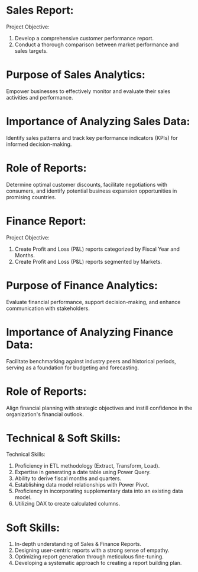 # Sales Report:
Project Objective:
1. Develop a comprehensive customer performance report.
2. Conduct a thorough comparison between market performance and sales targets.

# Purpose of Sales Analytics:
Empower businesses to effectively monitor and evaluate their sales activities and performance.

# Importance of Analyzing Sales Data:
Identify sales patterns and track key performance indicators (KPIs) for informed decision-making.

# Role of Reports:
Determine optimal customer discounts, facilitate negotiations with consumers, and identify potential business expansion opportunities in promising countries.

# Finance Report:
Project Objective:
1. Create Profit and Loss (P&L) reports categorized by Fiscal Year and Months.
2. Create Profit and Loss (P&L) reports segmented by Markets.

# Purpose of Finance Analytics:
Evaluate financial performance, support decision-making, and enhance communication with stakeholders.

# Importance of Analyzing Finance Data:
Facilitate benchmarking against industry peers and historical periods, serving as a foundation for budgeting and forecasting.

# Role of Reports:
Align financial planning with strategic objectives and instill confidence in the organization's financial outlook.

# Technical & Soft Skills:
Technical Skills:
1. Proficiency in ETL methodology (Extract, Transform, Load).
2. Expertise in generating a date table using Power Query.
3. Ability to derive fiscal months and quarters.
4. Establishing data model relationships with Power Pivot.
5. Proficiency in incorporating supplementary data into an existing data model.
6. Utilizing DAX to create calculated columns.

# Soft Skills:
1. In-depth understanding of Sales & Finance Reports.
2. Designing user-centric reports with a strong sense of empathy.
3. Optimizing report generation through meticulous fine-tuning.
4. Developing a systematic approach to creating a report building plan.
